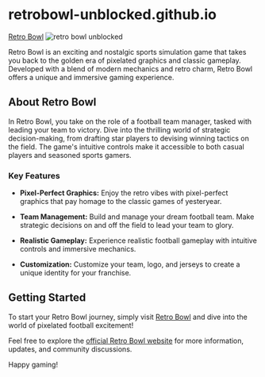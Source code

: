 # retrobowl-unblocked.github.io


[Retro Bowl](https://retrobowl.me/)
![retro bowl unblocked](https://retrobowl.me/wp-content/uploads/2023/08/feature-image-1-300x169.png.webp?raw=true "Retro Bowl Unblocked")


Retro Bowl is an exciting and nostalgic sports simulation game that takes you back to the golden era of pixelated graphics and classic gameplay. Developed with a blend of modern mechanics and retro charm, Retro Bowl offers a unique and immersive gaming experience.

## About Retro Bowl

In Retro Bowl, you take on the role of a football team manager, tasked with leading your team to victory. Dive into the thrilling world of strategic decision-making, from drafting star players to devising winning tactics on the field. The game's intuitive controls make it accessible to both casual players and seasoned sports gamers.

### Key Features

- **Pixel-Perfect Graphics:** Enjoy the retro vibes with pixel-perfect graphics that pay homage to the classic games of yesteryear.

- **Team Management:** Build and manage your dream football team. Make strategic decisions on and off the field to lead your team to glory.

- **Realistic Gameplay:** Experience realistic football gameplay with intuitive controls and immersive mechanics.

- **Customization:** Customize your team, logo, and jerseys to create a unique identity for your franchise.

## Getting Started

To start your Retro Bowl journey, simply visit [Retro Bowl](https://retrobowl.me/) and dive into the world of pixelated football excitement!

Feel free to explore the [official Retro Bowl website](https://retrobowl.me/) for more information, updates, and community discussions.

Happy gaming!
